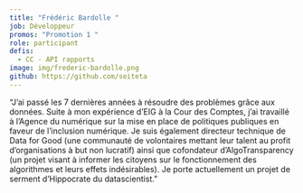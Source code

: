 ```yaml
---
title: "Frédéric Bardolle "
job: Développeur
promos: "Promotion 1 "
role: participant
defis:
  - CC - API rapports
image: img/frederic-bardolle.png
github: https://github.com/seiteta
---
```

“J’ai passé les 7 dernières années à résoudre des problèmes grâce aux données. Suite à mon expérience d’EIG à la Cour des Comptes, j’ai travaillé à l’Agence du numérique sur la mise en place de politiques publiques en faveur de l’inclusion numérique. Je suis également directeur technique de Data for Good (une communauté de volontaires mettant leur talent au profit d’organisations à but non lucratif) ainsi que cofondateur d’AlgoTransparency (un projet visant à informer les citoyens sur le fonctionnement des algorithmes et leurs effets indésirables). Je porte actuellement un projet de serment d’Hippocrate du datascientist.”